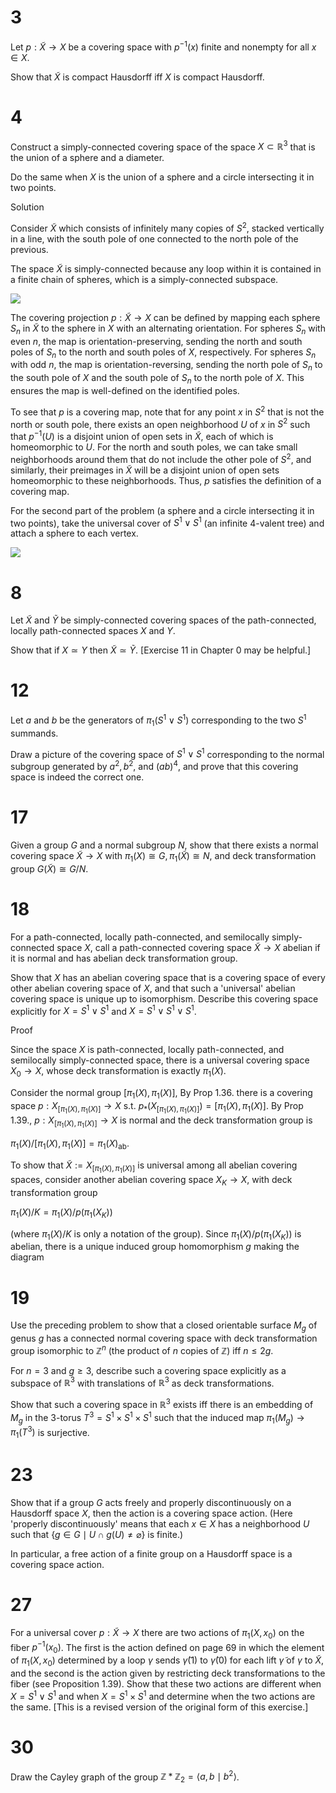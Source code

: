 # 3
Let $p: \tilde{X} \to X$ be a covering space with $p^{-1}(x)$ finite and nonempty for all $x \in X$.

Show that $\tilde{X}$ is compact Hausdorff iff $X$ is compact Hausdorff.

# 4
Construct a simply-connected covering space of the space $X \subset \mathbb{R}^3$ that is the union of a sphere and a diameter.

Do the same when $X$ is the union of a sphere and a circle intersecting it in two points.

Solution

Consider $\tilde{X}$ which consists of infinitely many copies of $S^2$, stacked vertically in a line, with the south pole of one connected to the north pole of the previous.

The space $\tilde{X}$ is simply-connected because any loop within it is contained in a finite chain of spheres, which is a simply-connected subspace.

![](https://i.upmath.me/svgb/hZNBi9swEIXv_hVz2ILdxCYJhB4CC6U59tZTqfagSON4WHvkynJCavzfi6SEON7A3qxB75uZ5ydxwCPx4Oj9X0vK9RbHBOAL7LEkRnAVAvfNAS2YErq2QotdAiA0loL75lesDNsPqhNaR0rWoKlzkhXCAd0ZkeeUeNxT54bNmATMT2NacAa0lecAu0pAsgZlmFE54iPUxJFTGotSVSAIiGFYL4uiWE7mG2FIADz6h6xVX0sXh7zkyhiriX2hNDYUFbKL-95bB7Voj2UjXdWha6SyZhCXcUgF5evsaz7ZY7z22j-OHxlhp3S1BHHJQJFVNUK6KrbZbq7Cv710xk5l-arYRmVReCOcNXUXyptQ9x9ZcCl9LBVFaBK0uzvxj5Zdhfrtc_LiI3nxhDzfYf6z4EyuAmmtOXdxDCq5bwS9rsPxmcmtxdPvaPTmmdG3XfLXJbiK1Pvb1d-FtxXyPB4DJr87LUpKAK6J-641aOM6nzpiTeqWEOKSmBwCS_84bqlQlST2yWOjEaQLLVbFt20Gw4s4edTLuJtfGPJ0Ekofm8kykAfA-EgQyPrhdf4H)

The covering projection $p: \tilde{X} \to X$ can be defined by mapping each sphere $S_n$ in $\tilde{X}$ to the sphere in $X$ with an alternating orientation. For spheres $S_n$ with even $n$, the map is orientation-preserving, sending the north and south poles of $S_n$ to the north and south poles of $X$, respectively. For spheres $S_n$ with odd $n$, the map is orientation-reversing, sending the north pole of $S_n$ to the south pole of $X$ and the south pole of $S_n$ to the north pole of $X$. This ensures the map is well-defined on the identified poles.

To see that $p$ is a covering map, note that for any point $x$ in $S^2$ that is not the north or south pole, there exists an open neighborhood $U$ of $x$ in $S^2$ such that $p^{-1}(U)$ is a disjoint union of open sets in $\tilde{X}$, each of which is homeomorphic to $U$. For the north and south poles, we can take small neighborhoods around them that do not include the other pole of $S^2$, and similarly, their preimages in $\tilde{X}$ will be a disjoint union of open sets homeomorphic to these neighborhoods. Thus, $p$ satisfies the definition of a covering map.

For the second part of the problem (a sphere and a circle intersecting it in two points), take the universal cover of $S^1 \vee S^1$ (an infinite 4-valent tree) and attach a sphere to each vertex.

![](https://i.upmath.me/svgb/rZbfb9s2EMff9VfcugSzF0mVtBnb4vlhaDCgQIoCbd-iYKDJU0SEIj2SspcI-t8HkrZ-JOm6FfOTeOTdfb53R8lla9Dy-0fBt5roh44SQfsoKrd4x2Xndnac2lZjfxMBAJhdjRr_0ITx1rxOjVUagctNGTaCPX5-dJOlxYo20x3n_SBw03mb-1GuqcB4WDNNDuOq4kJstqLFb4pstDZc8qZtwPBH3BTfv8DhflxK1GBwt8l21lv76DaKzuEdoVqBVT4X2BqPcHDgtgb8syVW6aiUeKCqaYhkXelOhkP9TX4b6L0RFt_my6MIWMxIlmt_7ByuTmlOoSfeZ97_AhbJXEW2PFtCmgJV0molzPRklq6eaE6y9Me5ybkTySZu_9YrTSdOz6HWI_0NI6ZGdvt_qfgqEV-noXdzkCQJfERrubwzUCkNjBtLJEUDxAISWoPAPQp3MCoZVqVfvpd4xY3tinTVT8yfDsqb87RYDeE_KGXhY5guH0UqhjcB6BYWWim7dMkWWZwtoevX0WTUOredUpQWdb8-hbz2SLkvTHguQuhKac9c7ohGaX-Td8JdU-iyGH7JYsh_zmIofsp6OM7vnOU6DyRT98uZ4gA4tP8IeZ2PiONo7FE_gK05vR9kJolPso7CsQF3q4mk9YibOFjPfCL156lSmnFJLMLiukj8MhCfefaLOfrFNO7lrEXDFL9UhSLEHDOcND_TXcx1f0a7Q_PKi0nS4eEcflc6jNorgaR6FQgcUwyEMWDKGlcVbg38AKq1B6IZMK6RWq6kGVMP9WTKfqmY3mF3VzXE1gZt416IXVlxScTV0bvvPlvNiyFFP484bRFTNtkpM3SoCB2a5bjM0pVvxizM6eZsW2OB1kjv_eXco7acEgF7k0KtNH9U0pJwOefub4igrXAUVBkuEVTlX7_E5UzhbQXcfmdAItHwiFrFfneoKXAzJEu_UDKLxr5Rpu_I1iyoMk8ELpdPKsQrxpuTF-ws_ApZmsPx-_RERoDnR9IsBqMCORmLMVA_C-AH21d_aEVXasIN5mmBf5V7N1qT2fU-KAz-M4qyL-BM2vEfgcRLFBUf1v3xw91HJUo2-3PyNw)

# 8
Let $\tilde{X}$ and $\tilde{Y}$ be simply-connected covering spaces of the path-connected, locally path-connected spaces $X$ and $Y$.

Show that if $X \simeq Y$ then $\tilde{X} \simeq \tilde{Y}$. [Exercise 11 in Chapter 0 may be helpful.]
 
# 12
Let $a$ and $b$ be the generators of $\pi_1(S^1 \vee S^1)$ corresponding to the two $S^1$ summands.

Draw a picture of the covering space of $S^1 \vee S^1$ corresponding to the normal subgroup generated by $a^2, b^2$, and $(a b)^4$, and prove that this covering space is indeed the correct one.

# 17
Given a group $G$ and a normal subgroup $N$, show that there exists a normal covering space $\tilde{X} \to X$ with $\pi_1(X) \cong G, \pi_1(\tilde{X}) \cong N$, and deck transformation group $G(\tilde{X}) \cong G / N$.

# 18
For a path-connected, locally path-connected, and semilocally simply-connected space $X$, call a path-connected covering space $\tilde{X} \to X$ abelian if it is normal and has abelian deck transformation group.

Show that $X$ has an abelian covering space that is a covering space of every other abelian covering space of $X$, and that such a 'universal' abelian covering space is unique up to isomorphism. Describe this covering space explicitly for $X=S^1 \vee S^1$ and $X=S^1 \vee S^1 \vee S^1$.

Proof

Since the space $X$ is path-connected, locally path-connected, and semilocally simply-connected space, there is a universal covering space $X_0 \rightarrow X$, whose deck transformation is exactly $\pi_1(X)$.

Consider the normal group $[\pi_1(X), \pi_1(X)]$, By Prop 1.36. there is a covering space $p: X_{[\pi_1(X), \pi_1(X)]} \to X$ s.t. $p_*(X_{[\pi_1(X), \pi_1(X)]})=[\pi_1(X), \pi_1(X)]$. By Prop 1.39., $p: X_{[\pi_1(X), \pi_1(X)]} \to X$ is normal and the deck transformation group is

$\pi_1(X) /[\pi_1(X), \pi_1(X)]=\pi_1(X)_{\mathrm{ab}} .$

To show that $\tilde{X}:=X_{[\pi_1(X), \pi_1(X)]}$ is universal among all abelian covering spaces, consider another abelian covering space $X_K \rightarrow X$, with deck transformation group

$\pi_1(X) / K=\pi_1(X) / p\left(\pi_1\left(X_K\right)\right)$

(where $\pi_1(X) / K$ is only a notation of the group). Since $\pi_1(X) / p(\pi_1(X_K))$ is abelian, there is a unique induced group homomorphism $g$ making the diagram


# 19
Use the preceding problem to show that a closed orientable surface $M_g$ of genus $g$ has a connected normal covering space with deck transformation group isomorphic to $\mathbb{Z}^n$ (the product of $n$ copies of $\mathbb{Z}$) iff $n \leq 2 g$.

For $n=3$ and $g \geq 3$, describe such a covering space explicitly as a subspace of $\mathbb{R}^3$ with translations of $\mathbb{R}^3$ as deck transformations.

Show that such a covering space in $\mathbb{R}^3$ exists iff there is an embedding of $M_g$ in the 3-torus $T^3=S^1 \times S^1 \times S^1$ such that the induced map $\pi_1\left(M_g\right) \to \pi_1\left(T^3\right)$ is surjective.

# 23
Show that if a group $G$ acts freely and properly discontinuously on a Hausdorff space $X$, then the action is a covering space action. (Here 'properly discontinuously' means that each $x \in X$ has a neighborhood $U$ such that $`\{g \in G \mid U \cap g(U) \neq \varnothing\}`$ is finite.)

In particular, a free action of a finite group on a Hausdorff space is a covering space action.

# 27
For a universal cover $p: \tilde{X} \to X$ there are two actions of $\pi_1\left(X, x_0\right)$ on the fiber $p^{-1}\left(x_0\right)$. The first is the action defined on page 69 in which the element of $\pi_1\left(X, x_0\right)$ determined by a loop $\gamma$ sends $\tilde{\gamma}(1)$ to $\tilde{\gamma}(0)$ for each lift $\tilde{\gamma}$ of $\gamma$ to $\tilde{X}$, and the second is the action given by restricting deck transformations to the fiber (see Proposition 1.39). Show that these two actions are different when $X=S^1 \vee S^1$ and when $X=S^1 \times S^1$ and determine when the two actions are the same. [This is a revised version of the original form of this exercise.]

# 30
Draw the Cayley graph of the group $\mathbb{Z} * \mathbb{Z}_2=\langle a, b \mid b^2\rangle$.
